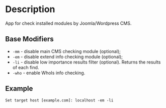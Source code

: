# Description
App for check installed modules by Joomla/Wordpress CMS.

## Base Modifiers
* `-mm`  - disable main CMS checking module (optional);
* `-em`  - disable extend info checking module (optional);
* `-li`  - disable low importance results filter (optional). Returns the results of each find.
* `-who` - enable WhoIs info checking.

## Example
`Set target host [example.com]: localhost -em -li`